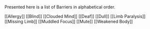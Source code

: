 Presented here is a list of Barriers in alphabetical order.

[[Allergy]]
[[Blind]]
[[Clouded Mind]]
[[Deaf]]
[[Dull]]
[[Limb Paralysis]]
[[Missing Limb]]
[[Muddled Focus]]
[[Mute]]
[[Weakened Body]]